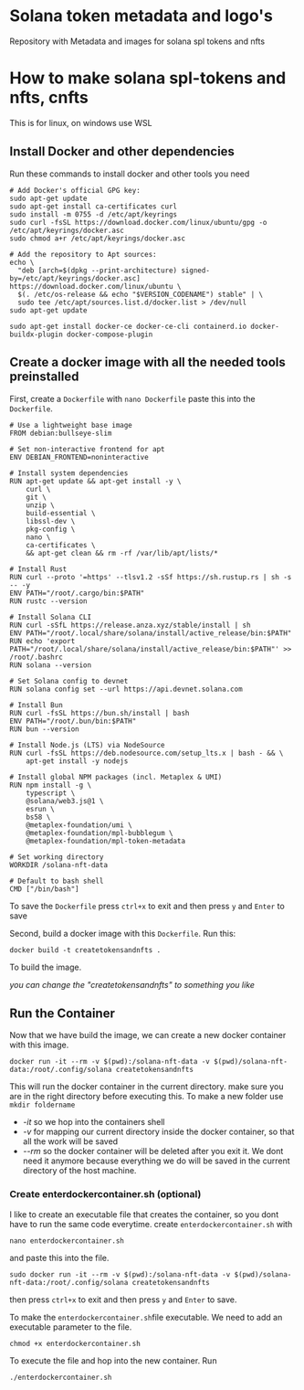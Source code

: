 # Solana token metadata and logo's
Repository with Metadata and images for solana spl tokens and nfts

# How to make solana spl-tokens and nfts, cnfts
This is for linux, on windows use WSL

## Install Docker and other dependencies
Run these commands to install docker and other tools you need
```
# Add Docker's official GPG key:
sudo apt-get update
sudo apt-get install ca-certificates curl
sudo install -m 0755 -d /etc/apt/keyrings
sudo curl -fsSL https://download.docker.com/linux/ubuntu/gpg -o /etc/apt/keyrings/docker.asc
sudo chmod a+r /etc/apt/keyrings/docker.asc

# Add the repository to Apt sources:
echo \
  "deb [arch=$(dpkg --print-architecture) signed-by=/etc/apt/keyrings/docker.asc] https://download.docker.com/linux/ubuntu \
  $(. /etc/os-release && echo "$VERSION_CODENAME") stable" | \
  sudo tee /etc/apt/sources.list.d/docker.list > /dev/null
sudo apt-get update
```
```
sudo apt-get install docker-ce docker-ce-cli containerd.io docker-buildx-plugin docker-compose-plugin
```

## Create a docker image with all the needed tools preinstalled
First, create a `Dockerfile` with `nano Dockerfile`
paste this into the `Dockerfile`.
```
# Use a lightweight base image
FROM debian:bullseye-slim

# Set non-interactive frontend for apt
ENV DEBIAN_FRONTEND=noninteractive

# Install system dependencies
RUN apt-get update && apt-get install -y \
    curl \
    git \
    unzip \
    build-essential \
    libssl-dev \
    pkg-config \
    nano \
    ca-certificates \
    && apt-get clean && rm -rf /var/lib/apt/lists/*

# Install Rust
RUN curl --proto '=https' --tlsv1.2 -sSf https://sh.rustup.rs | sh -s -- -y
ENV PATH="/root/.cargo/bin:$PATH"
RUN rustc --version

# Install Solana CLI
RUN curl -sSfL https://release.anza.xyz/stable/install | sh
ENV PATH="/root/.local/share/solana/install/active_release/bin:$PATH"
RUN echo 'export PATH="/root/.local/share/solana/install/active_release/bin:$PATH"' >> /root/.bashrc
RUN solana --version

# Set Solana config to devnet
RUN solana config set --url https://api.devnet.solana.com

# Install Bun
RUN curl -fsSL https://bun.sh/install | bash
ENV PATH="/root/.bun/bin:$PATH"
RUN bun --version

# Install Node.js (LTS) via NodeSource
RUN curl -fsSL https://deb.nodesource.com/setup_lts.x | bash - && \
    apt-get install -y nodejs

# Install global NPM packages (incl. Metaplex & UMI)
RUN npm install -g \
    typescript \
    @solana/web3.js@1 \
    esrun \
    bs58 \
    @metaplex-foundation/umi \
    @metaplex-foundation/mpl-bubblegum \
    @metaplex-foundation/mpl-token-metadata

# Set working directory
WORKDIR /solana-nft-data

# Default to bash shell
CMD ["/bin/bash"]

```
To save the `Dockerfile` press `ctrl+x` to exit and then press `y` and `Enter` to save

Second, build a docker image with this `Dockerfile`. Run this:
```
docker build -t createtokensandnfts .
```
To build the image. 

*you can change the "createtokensandnfts" to something you like*

## Run the Container
Now that we have build the image, we can create a new docker container with this image.
```
docker run -it --rm -v $(pwd):/solana-nft-data -v $(pwd)/solana-nft-data:/root/.config/solana createtokensandnfts
```
This will run the docker container in the current directory. make sure you are in the right directory before executing this.
To make a new folder use `mkdir foldername`
- *-it* so we hop into the containers shell
- *-v* for mapping our current directory inside the docker container, so that all the work will be saved
- *--rm* so the docker container will be deleted after you exit it. We dont need it anymore because everything we do will be saved in the current directory of the host machine.

### Create enterdockercontainer.sh (optional)
I like to create an executable file that creates the container, so you dont have to run the same code everytime.
create `enterdockercontainer.sh` with 
```
nano enterdockercontainer.sh
```
and paste this into the file.
```
sudo docker run -it --rm -v $(pwd):/solana-nft-data -v $(pwd)/solana-nft-data:/root/.config/solana createtokensandnfts
```
then press `ctrl+x` to exit and then press `y` and `Enter` to save.

To make the `enterdockercontainer.sh`file executable. We need to add an executable parameter to the file.
```
chmod +x enterdockercontainer.sh
```
To execute the file and hop into the new container. Run 
```
./enterdockercontainer.sh
```
